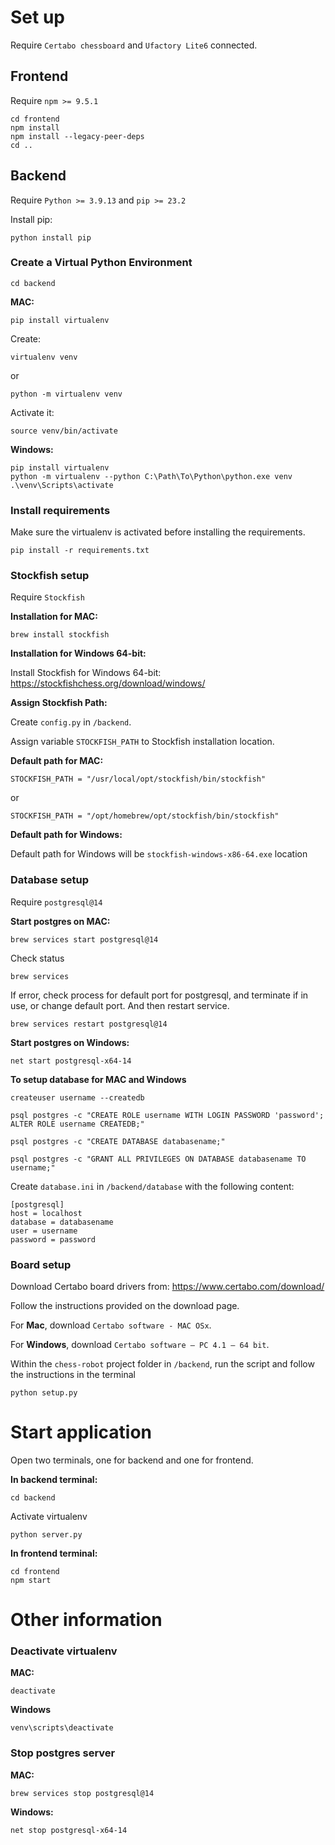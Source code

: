 # Set up

Require `Certabo chessboard` and `Ufactory Lite6` connected.

## Frontend

Require `npm >= 9.5.1`

```
cd frontend
npm install
npm install --legacy-peer-deps
cd ..
```

## Backend

Require `Python >= 3.9.13` and `pip >= 23.2`

Install pip:

```
python install pip
```

### Create a Virtual Python Environment

```
cd backend
```

**MAC:**

```
pip install virtualenv
```

Create:

```
virtualenv venv
```

or

```
python -m virtualenv venv
```

Activate it:

```
source venv/bin/activate
```

**Windows:**

```
pip install virtualenv
python -m virtualenv --python C:\Path\To\Python\python.exe venv
.\venv\Scripts\activate
```

### Install requirements

Make sure the virtualenv is activated before installing the requirements.

```
pip install -r requirements.txt
```

### Stockfish setup

Require `Stockfish`

**Installation for MAC:**

```
brew install stockfish
```

**Installation for Windows 64-bit:**

Install Stockfish for Windows 64-bit: https://stockfishchess.org/download/windows/

**Assign Stockfish Path:**

Create `config.py` in `/backend`.

Assign variable `STOCKFISH_PATH` to Stockfish installation location.

**Default path for MAC:**

`STOCKFISH_PATH = "/usr/local/opt/stockfish/bin/stockfish"`

or

`STOCKFISH_PATH = "/opt/homebrew/opt/stockfish/bin/stockfish"`

**Default path for Windows:**

Default path for Windows will be `stockfish-windows-x86-64.exe` location

### Database setup

Require `postgresql@14`

**Start postgres on MAC:**

```
brew services start postgresql@14
```

Check status

```
brew services
```

If error, check process for default port for postgresql, and terminate if in use, or change default port.
And then restart service.

```
brew services restart postgresql@14
```

**Start postgres on Windows:**

```
net start postgresql-x64-14
```

**To setup database for MAC and Windows**

```
createuser username --createdb

psql postgres -c "CREATE ROLE username WITH LOGIN PASSWORD 'password'; ALTER ROLE username CREATEDB;"

psql postgres -c "CREATE DATABASE databasename;"

psql postgres -c "GRANT ALL PRIVILEGES ON DATABASE databasename TO username;"
```

Create `database.ini` in `/backend/database` with the following content:

```
[postgresql]
host = localhost
database = databasename
user = username
password = password
```

### Board setup

Download Certabo board drivers from: https://www.certabo.com/download/

Follow the instructions provided on the download page.

For **Mac**, download `Certabo software - MAC OSx`.

For **Windows**, download `Certabo software – PC 4.1 – 64 bit`.

Within the `chess-robot` project folder in `/backend`, run the script and follow the instructions in the terminal

```
python setup.py
```

# Start application

Open two terminals, one for backend and one for frontend.

**In backend terminal:**

```
cd backend
```

Activate virtualenv

```
python server.py
```

**In frontend terminal:**

```
cd frontend
npm start
```

# Other information

### Deactivate virtualenv

**MAC:**

```
deactivate
```

**Windows**

```
venv\scripts\deactivate
```

### Stop postgres server

**MAC:**

```
brew services stop postgresql@14
```

**Windows:**

```
net stop postgresql-x64-14
```
